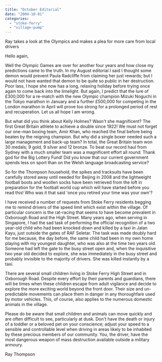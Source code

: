 ```yaml
---
title: "October Editorial"
date: "2004-10-01"
categories: 
  - "stoke-ferry"
  - "village-pump"
---
```


Ray takes a look at the Olympics and makes a plea for more care from local drivers

Hello again,

Well the Olympic Games are over for another four years and how close my predictions came to the truth. In my August editorial I said I thought some demon would prevent Paula Radcliffe from claiming her just rewards; but I would not have wanted that demon to be quite so public in her destruction. Poor lass, I hope she now has a long, relaxing holiday before trying once again to come back into the limelight. But again, I predict that the lure of £300,000 for a re-match with the new Olympic champion Mizuki Noguchi in the Tokyo marathon in January and a further £500,000 for competing in the London marathon in April will prove too strong for a prolonged period of rest and recuperation. Let us all hope I am wrong.

But what did you think about Kelly Holmes? Wasn't she magnificent? The first Great Britain athlete to achieve a double since 1922! We must not forget our one-man boxing team, Amir Khan, who reached the final before being beaten by the reigning champion. But why did a single boxer needed such a large management and back-up team? In total, the Great Britain team won 30 medals; 9 gold, 9 silver and 12 bronze. To beat our record haul from Sydney with a much smaller team was a magnificent effort all round. Thank god for the Big Lottery Fund! Did you know that our current government spends less on sport than on the Welsh language broadcasting service?

So for the Thompson household, the spikes and tracksuits have been carefully stored away until needed for Beijing in 2008 and the lightweight football boots and woollen socks have been retrieved from the loft in preparation for the football world cup which will have started before you read this! Who was it that said 'once you retired your time was your own'?

I have received a number of requests from Stoke Ferry residents begging me to remind drivers of the speed limit which exist within the village. Of particular concern is the rat-racing that seems to have become prevalent in Oxborough Road and the High Street. Many years ago, when serving in Singapore, I had the sad task of performing the official recognition of a two year-old child who had been knocked down and killed by a taxi in Jalan Kayu, just outside the gates of RAF Seletar. The task was made doubly hard for me because, the day before, the same child had been in my own home playing with my youngest daughter, who was also at the time two years old. Someone had left the gate to the busy street open and, when the inquisitive two year old decided to explore, she was immediately in the busy street and probably invisible to the majority of drivers. She was killed instantly by a taxi.

There are several small children living in Stoke Ferry High Street and in Oxborough Road. Despite every effort by their parents and guardians, there will be times when these children escape from adult vigilance and decide to explore the more exciting world beyond the front door. Their size and un-predictable movements can place them in danger in any thoroughfare used by motor vehicles. This, of course, also applies to the numerous domestic animals in the village.

Please do be aware that small children and animals can move quickly and are often difficult to see, particularly at dusk. Don't have the death or injury of a toddler or a beloved pet on your conscience; adjust your speed to a sensible and controllable level when driving in areas likely to be inhabited by these precious members of our community. You, the driver, have the most dangerous weapon of mass destruction available outside a military armoury.

Ray Thompson
